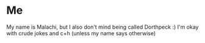 # Me
My name is Malachi, but I also don't mind being called Dorthpeck :)
I'm okay with crude jokes and c+h (unless my name says otherwise)
